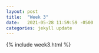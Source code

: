 ```yaml
---
layout: post
title:  "Week 3"
date:   2021-05-28 11:59:59 -0500
categories: jekyll update
---
```


{% include week3.html %}

